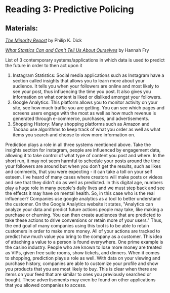 # Reading 3: Predictive Policing


## Materials:

*[The Minority Report](https://cwanderson.org/wp-content/uploads/2011/11/Philip-K-Dick-The-Minority-Report.pdf)* by Philip K. Dick

*[What Stastics Can and Can't Tell Us About Ourselves](https://www.newyorker.com/magazine/2019/09/09/what-statistics-can-and-cant-tell-us-about-ourselves)* by Hannah Fry

List of 3 contemporary systems/applications in which data is used to predict the future in order to then act upon it
1. Instagram Statistics:
Social media applications such as Instagram have a section called insights that allows you to learn more about your audience. It tells you when your followers are online and most likely to see your post, thus influencing the time you post. It also gives you information on what content is liked or disliked amongst your followers.
2. Google Analytics: This platform allows you to monitor activity on your site, see how much traffic you are getting. You can see which pages and screens users engage with the most as well as how much revenue is generated through e-commerce, purchases, and advertisements. 
3. Shopping History: Many shopping platforms such as Amazon and Taobao use algorithms to keep track of what you order as well as what items you search and choose to view more information on. 

Prediction plays a role in all three systems mentioned above. Take the insights section for instagram, people are influenced by engagement data, allowing it to take control of what type of content you post and where. In the short run, it may not seem harmful to schedule your posts around the time your followers are around but when you don't get the results, such as likes and comments, that you were expecting - it can take a toll on your self esteem. I've heard of many cases where creators will make posts or videos and see that they didn't do as well as predicted. In this digital age, numbers play a huge role in many people's daily lives and we must step back and see the effects it may have on mental health. So, in this case who is the real influencer? Companies use google analytics as a tool to better understand the customer. On the Google Analytics website it states, "Analytics can analyze your data and predict future actions people may take, like making a purchase or churning. You can then create audiences that are predicted to take these actions to drive conversions or retain more of your users." Thus, the end goal of many companies using this tool is to be able to retain customers in order to make more money. All of your actions are tracked to predict how much value you bring to the company as a customer. This idea of attaching a value to a person is found everywhere. One prime example is the  casino industry. People who are known to lose more money are treated as VIPs, given free suite rooms, show tickets, and dinners. When it comes to shopping, prediction plays a role as well. With data on your viewing and purchase history, companies are able to customize your profile and show you products that you are most likely to buy. This is clear when there are items on your feed that are similar to ones you previously searched or bought. These advertisements may even be found on other applications that you allowed companies to access.